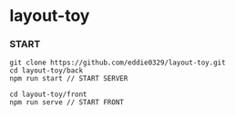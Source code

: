 # layout-toy

### START

```shell
git clone https://github.com/eddie0329/layout-toy.git
cd layout-toy/back
npm run start // START SERVER

cd layout-toy/front
npm run serve // START FRONT
```

